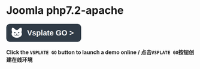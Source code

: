 # Joomla php7.2-apache

<a href="https://www.vsplate.com/?docker-compose=https://github.com/vsplate/dcenvs/joomla/php7.2-apache"><img alt="VSPLATE GO" src="https://raw.githubusercontent.com/vsplate/images/master/vsgo_btn.png" width="200px"></a>

**Click the `VSPLATE GO` button to launch a demo online / 点击`VSPLATE GO`按钮创建在线环境**